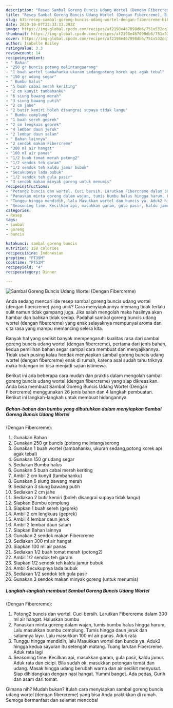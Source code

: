 ```yaml
---
description: "Resep Sambal Goreng Buncis Udang Wortel (Dengan Fibercreme), Bikin Ngiler"
title: "Resep Sambal Goreng Buncis Udang Wortel (Dengan Fibercreme), Bikin Ngiler"
slug: 635-resep-sambal-goreng-buncis-udang-wortel-dengan-fibercreme-bikin-ngiler
date: 2020-10-07T22:33:13.292Z
image: https://img-global.cpcdn.com/recipes/af2198e467098db6/751x532cq70/sambal-goreng-buncis-udang-wortel-dengan-fibercreme-foto-resep-utama.jpg
thumbnail: https://img-global.cpcdn.com/recipes/af2198e467098db6/751x532cq70/sambal-goreng-buncis-udang-wortel-dengan-fibercreme-foto-resep-utama.jpg
cover: https://img-global.cpcdn.com/recipes/af2198e467098db6/751x532cq70/sambal-goreng-buncis-udang-wortel-dengan-fibercreme-foto-resep-utama.jpg
author: Isabelle Bailey
ratingvalue: 3.3
reviewcount: 14
recipeingredient:
- " Bahan"
- "250 gr buncis potong melintangserong"
- "1 buah wortel tambahanku ukuran sedangpotong korek api agak tebal"
- "150 gr udang segar"
- " Bumbu halus"
- "5 buah cabai merah keriting"
- "2 cm kunyit tambahanku"
- "6 siung bawang merah"
- "3 siung bawang putih"
- "2 cm jahe"
- "2 butir kemiri boleh disangrai supaya tidak langu"
- " Bumbu cemplung"
- "1 buah sereh geprek"
- "2 cm lengkuas geprek"
- "4 lembar daun jeruk"
- "2 lembar daun salam"
- " Bahan lainnya"
- "2 sendok makan Fibercreme"
- "300 ml air hangat"
- "100 ml air panas"
- "1/2 buah tomat merah potong2"
- "1/2 sendok teh garam"
- "1/2 sendok teh kaldu jamur bubuk"
- "Secukupnya lada bubuk"
- "1/2 sendok teh gula pasir"
- "3 sendok makan minyak goreng untuk menumis"
recipeinstructions:
- "Potong2 buncis dan wortel. Cuci bersih. Larutkan Fibercreme dalam 300 ml air hangat. Haluskan bumbu"
- "Panaskan minta goreng dalam wajan, tumis bumbu halus hingga harum, Lalu masukkan bumbu cemplung. Tumis hingga daun jeruk dan salamnya layu. Lalu masukkan 100 ml air panas. Aduk rata"
- "Tunggu hingga mendidih, lalu Masukkan wortel dan buncis ya. Aduk2 hingga kedua sayuran itu setengah matang. Tuang larutan Fibercreme. Aduk rata lagi"
- "Seasoning time. Kecilkan api, masukkan garam, gula pasir, kaldu jamur. Aduk rata dan cicipi. Bila sudah ok, masukkan potongan tomat dan udang. Masak hingga udang berubah warna dan air sedikit menyusut. Siap dihidangkan dengan nasi hangat. Yummi banget. Ada pedas, Gurih dan asam dari tomat."
categories:
- Resep
tags:
- sambal
- goreng
- buncis

katakunci: sambal goreng buncis 
nutrition: 158 calories
recipecuisine: Indonesian
preptime: "PT39M"
cooktime: "PT52M"
recipeyield: "4"
recipecategory: Dinner

---
```



![Sambal Goreng Buncis Udang Wortel
(Dengan Fibercreme)](https://img-global.cpcdn.com/recipes/af2198e467098db6/751x532cq70/sambal-goreng-buncis-udang-wortel-dengan-fibercreme-foto-resep-utama.jpg)

Anda sedang mencari ide resep sambal goreng buncis udang wortel
(dengan fibercreme) yang unik? Cara menyiapkannya memang tidak terlalu sulit namun tidak gampang juga. Jika salah mengolah maka hasilnya akan hambar dan bahkan tidak sedap. Padahal sambal goreng buncis udang wortel
(dengan fibercreme) yang enak selayaknya mempunyai aroma dan cita rasa yang mampu memancing selera kita.



Banyak hal yang sedikit banyak mempengaruhi kualitas rasa dari sambal goreng buncis udang wortel
(dengan fibercreme), pertama dari jenis bahan, kedua pemilihan bahan segar sampai cara membuat dan menyajikannya. Tidak usah pusing kalau hendak menyiapkan sambal goreng buncis udang wortel
(dengan fibercreme) enak di rumah, karena asal sudah tahu triknya maka hidangan ini bisa menjadi sajian istimewa.


Berikut ini ada beberapa cara mudah dan praktis dalam mengolah sambal goreng buncis udang wortel
(dengan fibercreme) yang siap dikreasikan. Anda bisa membuat Sambal Goreng Buncis Udang Wortel
(Dengan Fibercreme) menggunakan 26 jenis bahan dan 4 langkah pembuatan. Berikut ini langkah-langkah untuk membuat hidangannya.

<!--inarticleads1-->

##### Bahan-bahan dan bumbu yang dibutuhkan dalam menyiapkan Sambal Goreng Buncis Udang Wortel
(Dengan Fibercreme):

1. Gunakan  Bahan
1. Gunakan 250 gr buncis (potong melintang/serong
1. Gunakan 1 buah wortel (tambahanku, ukuran sedang,potong korek api agak tebal)
1. Gunakan 150 gr udang segar
1. Sediakan  Bumbu halus
1. Gunakan 5 buah cabai merah keriting
1. Ambil 2 cm kunyit (tambahanku)
1. Gunakan 6 siung bawang merah
1. Sediakan 3 siung bawang putih
1. Sediakan 2 cm jahe
1. Sediakan 2 butir kemiri (boleh disangrai supaya tidak langu)
1. Siapkan  Bumbu cemplung
1. Siapkan 1 buah sereh (geprek)
1. Ambil 2 cm lengkuas (geprek)
1. Ambil 4 lembar daun jeruk
1. Ambil 2 lembar daun salam
1. Siapkan  Bahan lainnya
1. Gunakan 2 sendok makan Fibercreme
1. Sediakan 300 ml air hangat
1. Siapkan 100 ml air panas
1. Sediakan 1/2 buah tomat merah (potong2)
1. Ambil 1/2 sendok teh garam
1. Siapkan 1/2 sendok teh kaldu jamur bubuk
1. Ambil Secukupnya lada bubuk
1. Sediakan 1/2 sendok teh gula pasir
1. Gunakan 3 sendok makan minyak goreng (untuk menumis)




<!--inarticleads2-->

##### Langkah-langkah membuat Sambal Goreng Buncis Udang Wortel
(Dengan Fibercreme):

1. Potong2 buncis dan wortel. Cuci bersih. Larutkan Fibercreme dalam 300 ml air hangat. Haluskan bumbu
1. Panaskan minta goreng dalam wajan, tumis bumbu halus hingga harum, Lalu masukkan bumbu cemplung. Tumis hingga daun jeruk dan salamnya layu. Lalu masukkan 100 ml air panas. Aduk rata
1. Tunggu hingga mendidih, lalu Masukkan wortel dan buncis ya. Aduk2 hingga kedua sayuran itu setengah matang. Tuang larutan Fibercreme. Aduk rata lagi
1. Seasoning time. Kecilkan api, masukkan garam, gula pasir, kaldu jamur. Aduk rata dan cicipi. Bila sudah ok, masukkan potongan tomat dan udang. Masak hingga udang berubah warna dan air sedikit menyusut. Siap dihidangkan dengan nasi hangat. Yummi banget. Ada pedas, Gurih dan asam dari tomat.




Gimana nih? Mudah bukan? Itulah cara menyiapkan sambal goreng buncis udang wortel
(dengan fibercreme) yang bisa Anda praktikkan di rumah. Semoga bermanfaat dan selamat mencoba!
